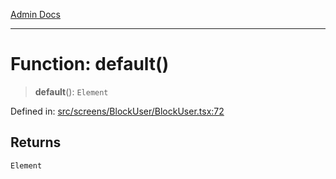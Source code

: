 [Admin Docs](/)

---

# Function: default()

> **default**(): `Element`

Defined in: [src/screens/BlockUser/BlockUser.tsx:72](https://github.com/PalisadoesFoundation/talawa-admin/blob/main/src/screens/BlockUser/BlockUser.tsx#L72)

## Returns

`Element`
